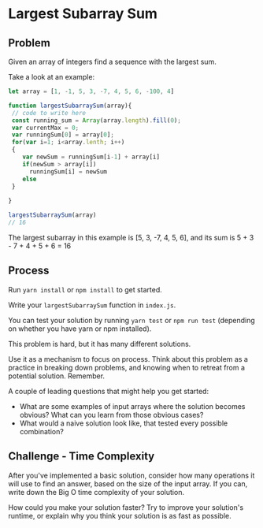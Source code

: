 # Largest Subarray Sum

## Problem

Given an array of integers find a sequence with the largest sum. 

Take a look at an example:

```javascript  
let array = [1, -1, 5, 3, -7, 4, 5, 6, -100, 4]

function largestSubarraySum(array){
 // code to write here
 const running_sum = Array(array.length).fill(0);
 var currentMax = 0;
 var runningSum[0] = array[0];
 for(var i=1; i<array.lenth; i++)
 {
    var newSum = runningSum[i-1] + array[i]
    if(newSum > array[i])
      runningSum[i] = newSum
    else
 }
 
}

largestSubarraySum(array)
// 16
```

The largest subarray in this example is [5, 3, -7, 4, 5, 6], and its sum is 5 + 3 - 7 + 4 + 5 + 6 = 16

## Process

Run `yarn install` or `npm install` to get started.

Write your `largestSubarraySum` function in `index.js`.

You can test your solution by running `yarn test` or `npm run test` (depending on whether you have yarn or npm installed).

This problem is hard, but it has many different solutions.  

Use it as a mechanism to focus on process.  Think about this problem as a practice in breaking down problems, and knowing when to retreat from a potential solution.  Remember.

A couple of leading questions that might help you get started:

* What are some examples of input arrays where the solution becomes obvious? What can you learn from those obvious cases?
* What would a naive solution look like, that tested every possible combination?

## Challenge - Time Complexity

After you've implemented a basic solution, consider how many operations it will use to find an answer, based on the size of the input array. If you can, write down the Big O time complexity of your solution.

How could you make your solution faster? Try to improve your solution's runtime, or explain why you think your solution is as fast as possible.
